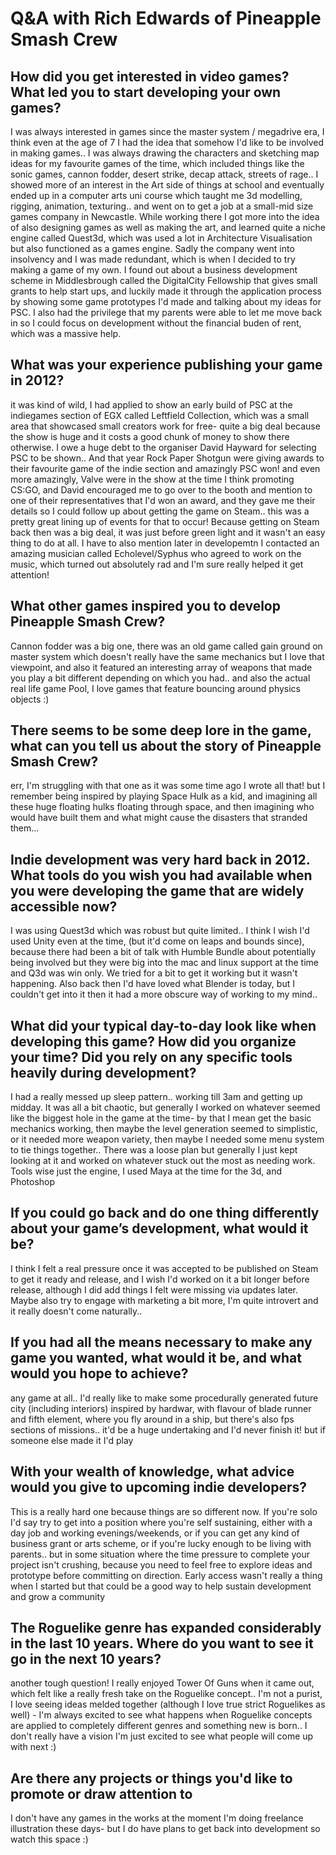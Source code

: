 # Q&A with Rich Edwards of Pineapple Smash Crew

## How did you get interested in video games? What led you to start developing your own games?

I was always interested in games since the master system / megadrive era, I think even at the age of 7 I had the idea that somehow I'd like to be involved in making games.. I was always drawing the characters and sketching map ideas for my favourite games of the time, which included things like the sonic games, cannon fodder, desert strike, decap attack, streets of rage.. I showed more of an interest in the Art side of things at school and eventually ended up in a computer arts uni course which taught me 3d modelling, rigging, animation, texturing.. and went on to get a job at a small-mid size games company in Newcastle. While working there I got more into the idea of also designing games as well as making the art, and learned quite a niche engine called Quest3d, which was used a lot in Architecture Visualisation but also functioned as a games engine. Sadly the company went into insolvency and I was made redundant, which is when I decided to try making a game of my own. I found out about a business development scheme in Middlesbrough called the DigitalCity Fellowship that gives small grants to help start ups, and luckily made it through the application process by showing some game prototypes I'd made and talking about my ideas for PSC. I also had the privilege that my parents were able to let me move back in so I could focus on development without the financial buden of rent, which was a massive help.

## What was your experience publishing your game in 2012?
it was kind of wild, I had applied to show an early build of PSC at the indiegames section of EGX called Leftfield Collection, which was a small area that showcased small creators work for free- quite a big deal because the show is huge and it costs a good chunk of money to show there otherwise. I owe a huge debt to the organiser David Hayward for selecting PSC to be shown.. And that year Rock Paper Shotgun were giving awards to their favourite game of the indie section and amazingly PSC won! and even more amazingly, Valve were in the show at the time I think promoting CS:GO, and David encouraged me to go over to the booth and mention to one of their representatives that I'd won an award, and they gave me their details so I could follow up about getting the game on Steam.. this was a pretty great lining up of events for that to occur! Because getting on Steam back then was a big deal, it was just before green light and it wasn't an easy thing to do at all. I have to also mention later in developemtn I contacted an amazing musician called Echolevel/Syphus who agreed to work on the music, which turned out absolutely rad and I'm sure really helped it get attention!

## What other games inspired you to develop Pineapple Smash Crew?
Cannon fodder was a big one, there was an old game called gain ground on master system which doesn't really have the same mechanics but I love that viewpoint, and also it featured an interesting array of weapons that made you play a bit different depending on which you had.. and also the actual real life game Pool, I love games that feature bouncing around physics objects :)

## There seems to be some deep lore in the game, what can you tell us about the story of Pineapple Smash Crew?
err, I'm struggling with that one as it was some time ago I wrote all that! but I remember being inspired by playing Space Hulk as a kid, and imagining all these huge floating hulks floating through space, and then imagining who would have built them and what might cause the disasters that stranded them...

## Indie development was very hard back in 2012. What tools do you wish you had available when you were developing the game that are widely accessible now?
I was using Quest3d which was robust but quite limited.. I think I wish I'd used Unity even at the time, (but it'd come on leaps and bounds since), because there had been a bit of talk with Humble Bundle about potentially being involved but they were big into the mac and linux support at the time and Q3d was win only. We tried for a bit to get it working but it wasn't happening. Also back then I'd have loved what Blender is today, but I couldn't get into it then it had a more obscure way of working to my mind..

## What did your typical day-to-day look like when developing this game? How did you organize your time? Did you rely on any specific tools heavily during development?
I had a really messed up sleep pattern.. working till 3am and getting up midday. It was all a bit chaotic, but generally I worked on whatever seemed like the biggest hole in the game at the time- by that I mean get the basic mechanics working, then maybe the level generation seemed to simplistic, or it needed more weapon variety, then maybe I needed some menu system to tie things together.. There was a loose plan but generally I just kept looking at it and worked on whatever stuck out the most as needing work. Tools wise just the engine, I used Maya at the time for the 3d, and Photoshop

## If you could go back and do one thing differently about your game’s development, what would it be?
I think I felt a real pressure once it was accepted to be published on Steam to get it ready and release, and I wish I'd worked on it a bit longer before release, although I did add things I felt were missing via updates later.  Maybe also try to engage with marketing a bit more, I'm quite introvert and it really doesn't come naturally..

## If you had all the means necessary to make any game you wanted, what would it be, and what would you hope to achieve?
any game at all.. I'd really like to make some procedurally generated future city (including interiors) inspired by hardwar, with flavour of blade runner and fifth element,  where you fly around in a ship, but there's also fps sections of missions.. it'd be a huge undertaking and I'd never finish it! but if someone else made it I'd play

## With your wealth of knowledge, what advice would you give to upcoming indie developers?
This is a really hard one because things are so different now. If you're solo I'd say try to get into a position where you're self sustaining, either with a day job and working evenings/weekends, or if you can get any kind of business grant or arts scheme, or if you're lucky enough to be living with parents.. but in some situation where the time pressure to complete your project isn't crushing, because you need to feel free to explore ideas and prototype before committing on direction. Early access wasn't really a thing when I started but that could be a good way to help sustain development and grow a community

## The Roguelike genre has expanded considerably in the last 10 years. Where do you want to see it go in the next 10 years?
another tough question! I really enjoyed Tower Of Guns when it came out, which felt like a really fresh take on the Roguelike concept.. I'm not a purist, I love seeing ideas melded together (although I love true strict Roguelikes as well) - I'm always excited to see what happens when Roguelike concepts are applied to completely different genres and something new is born.. I don't really have a vision I'm just excited to see what people will come up with next :)

## Are there any projects or things you'd like to promote or draw attention to 
I don't have any games in the works at the moment I'm doing freelance illustration these days- but I do have plans to get back into development so watch this space :)

